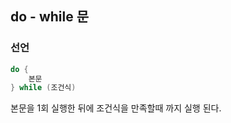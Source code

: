 ## do - while 문

### 선언

```kotlin
do {
    본문
} while (조건식)
```

본문을 1회 실행한 뒤에 조건식을 만족할때 까지 실행 된다.
